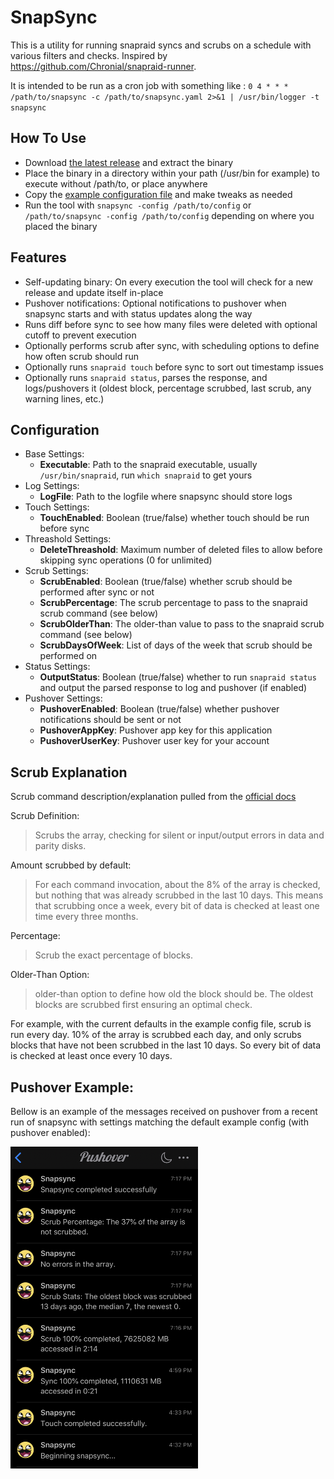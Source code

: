 # SnapSync

This is a utility for running snapraid syncs and scrubs on a schedule with various filters and checks. Inspired by https://github.com/Chronial/snapraid-runner.

It is intended to be run as a cron job with something like : `0 4 * * * /path/to/snapsync -c /path/to/snapsync.yaml 2>&1 | /usr/bin/logger -t snapsync`

## How To Use
- Download [the latest release](https://github.com/JeordyR/SnapSync/releases) and extract the binary
- Place the binary in a directory within your path (/usr/bin for example) to execute without /path/to, or place anywhere
- Copy the [example configuration file](https://github.com/JeordyR/SnapSync/blob/master/snapsync.yaml) and make tweaks as needed
- Run the tool with `snapsync -config /path/to/config` or `/path/to/snapsync -config /path/to/config` depending on where you placed the binary

## Features
- Self-updating binary: On every execution the tool will check for a new release and update itself in-place
- Pushover notifications: Optional notifications to pushover when snapsync starts and with status updates along the way
- Runs diff before sync to see how many files were deleted with optional cutoff to prevent execution
- Optionally performs scrub after sync, with scheduling options to define how often scrub should run
- Optionally runs `snapraid touch` before sync to sort out timestamp issues
- Optionally runs `snapraid status`, parses the response, and logs/pushovers it (oldest block, percentage scrubbed, last scrub, any warning lines, etc.)

## Configuration
- Base Settings:
    - **Executable**: Path to the snapraid executable, usually `/usr/bin/snapraid`, run `which snapraid` to get yours
- Log Settings:
    - **LogFile**: Path to the logfile where snapsync should store logs
- Touch Settings:
    - **TouchEnabled**: Boolean (true/false) whether touch should be run before sync
- Threashold Settings:
    - **DeleteThreashold**: Maximum number of deleted files to allow before skipping sync operations (0 for unlimited)
- Scrub Settings:
    - **ScrubEnabled**: Boolean (true/false) whether scrub should be performed after sync or not
    - **ScrubPercentage**: The scrub percentage to pass to the snapraid scrub command (see below)
    - **ScrubOlderThan**: The older-than value to pass to the snapraid scrub command (see below)
    - **ScrubDaysOfWeek**: List of days of the week that scrub should be performed on
- Status Settings:
    - **OutputStatus**: Boolean (true/false) whether to run `snapraid status` and output the parsed response to log and pushover (if enabled)
- Pushover Settings:
    - **PushoverEnabled**: Boolean (true/false) whether pushover notifications should be sent or not
    - **PushoverAppKey**: Pushover app key for this application
    - **PushoverUserKey**: Pushover user key for your account

## Scrub Explanation

Scrub command description/explanation pulled from the [official docs](https://www.snapraid.it/manual)

Scrub Definition:
> Scrubs the array, checking for silent or input/output errors in data and parity disks.

Amount scrubbed by default:
>For each command invocation, about the 8% of the array is checked, but nothing that was already scrubbed in the last 10 days. This means that scrubbing once a week, every bit of data is checked at least one time every three months.

Percentage:
>Scrub the exact percentage of blocks.

Older-Than Option:
>older-than option to define how old the block should be. The oldest blocks are scrubbed first ensuring an optimal check.

For example, with the current defaults in the example config file, scrub is run every day. 10% of the array is scrubbed each day, and only scrubs blocks that have not been scrubbed in the last 10 days. So every bit of data is checked at least once every 10 days.

## Pushover Example:

Bellow is an example of the messages received on pushover from a recent run of snapsync with settings matching the default example config (with pushover enabled):

<img src="https://github.com/JeordyR/SnapSync/blob/master/.github/images/pushover-example.jpg" alt="pushover example" width="300"/>
